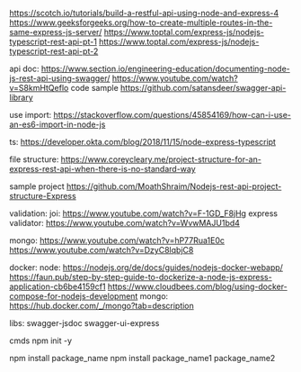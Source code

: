 https://scotch.io/tutorials/build-a-restful-api-using-node-and-express-4
https://www.geeksforgeeks.org/how-to-create-multiple-routes-in-the-same-express-js-server/
https://www.toptal.com/express-js/nodejs-typescript-rest-api-pt-1
https://www.toptal.com/express-js/nodejs-typescript-rest-api-pt-2


api doc:
https://www.section.io/engineering-education/documenting-node-js-rest-api-using-swagger/
https://www.youtube.com/watch?v=S8kmHtQeflo code sample https://github.com/satansdeer/swagger-api-library

use import:
https://stackoverflow.com/questions/45854169/how-can-i-use-an-es6-import-in-node-js

ts:
https://developer.okta.com/blog/2018/11/15/node-express-typescript

file structure:
https://www.coreycleary.me/project-structure-for-an-express-rest-api-when-there-is-no-standard-way

sample project
https://github.com/MoathShraim/Nodejs-rest-api-project-structure-Express


validation:
joi: https://www.youtube.com/watch?v=F-1GD_F8jHg
express validator: https://www.youtube.com/watch?v=WvwMAJU1bd4

mongo:
https://www.youtube.com/watch?v=hP77Rua1E0c
https://www.youtube.com/watch?v=DzyC8lqbjC8

docker:
node:
https://nodejs.org/de/docs/guides/nodejs-docker-webapp/
https://faun.pub/step-by-step-guide-to-dockerize-a-node-js-express-application-cb6be4159cf1
https://www.cloudbees.com/blog/using-docker-compose-for-nodejs-development
mongo:
https://hub.docker.com/_/mongo?tab=description

libs:
swagger-jsdoc
swagger-ui-express

cmds
npm init -y

npm install package_name
npm install package_name1 package_name2